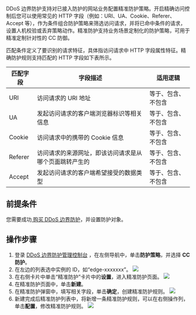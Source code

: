 DDoS 边界防护支持对已接入防护的网站业务配置精准防护策略。开启精确访问控制后您可以使用常见的 HTTP 字段（例如：URI、UA、Cookie、Referer、Accept 等），作为条件组合防护策略来筛选访问请求，并将已命中条件的请求，设置人机校验或丢弃策略动作。精准防护支持业务场景定制化的防护策略，可用于精准定制针对性的 CC 防御。

匹配条件定义了要识别的请求特征，具体指访问请求中 HTTP 字段属性特征。精确防护规则支持匹配的 HTTP 字段如下表所示。

| 匹配字段 | 字段描述                                               | 适用逻辑           |
| -------- | ------------------------------------------------------ | ------------------ |
| URI      | 访问请求的 URI 地址                                    | 等于、包含、不包含 |
| UA       | 发起访问请求的客户端浏览器标识等相关信息               | 等于、包含、不包含 |
| Cookie   | 访问请求中的携带的 Cookie 信息                         | 等于、包含、不包含 |
| Referer  | 访问请求的来源网址，即该访问请求是从哪个页面跳转产生的 | 等于、包含、不包含 |
| Accept   | 发起访问请求的客户端希望接受的数据类型                 | 等于、包含、不包含 |



## 前提条件
您需要成功[ 购买 DDoS 边界防护](https://cloud.tencent.com/document/product/1014/60842)，并设置防护对象。


## 操作步骤
1. 登录 [DDoS 边界防护管理控制台](https://console.cloud.tencent.com/ddos/antiddos-edge/policy/ddos) ，在左侧导航中，单击**防护策略**，并选择 **CC 防护**。
2. 在左边的列表选中实例的 ID，如“edge-xxxxxxx”。
![](https://main.qcloudimg.com/raw/e854c4c6423ee81d80ed7b964ac26df1.png)
3. 在右侧卡片中单击“精准防护”卡片中的**设置**，进入精准防护页面。
![](https://main.qcloudimg.com/raw/643c6809496561dd841b77fe8fa509e1.png)
4. 在精准防护页面中，单击**新建**。
5. 在精准防护弹窗中，填写相关字段，单击**确定**，创建精准防护规则。
![](https://main.qcloudimg.com/raw/9446512caa760b52322d175c24a9a7a5.png)
6. 新建完成后精准防护列表中，将新增一条精准防护规则，可以在右侧操作列，单击**配置**，修改精准防护规则。
![](https://main.qcloudimg.com/raw/401e8a28d819e0550d45e20e3206e598.png)
